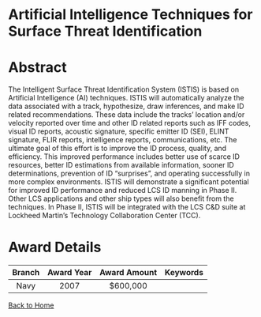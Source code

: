
Artificial Intelligence Techniques for Surface Threat Identification
====================================================================

# Abstract


The Intelligent Surface Threat Identification System (ISTIS) is based on Artificial Intelligence (AI) techniques.  ISTIS will automatically analyze the data associated with a track, hypothesize, draw inferences, and make ID related recommendations.  These data include the tracks’ location and/or velocity reported over time and other ID related reports such as IFF codes, visual ID reports, acoustic signature, specific emitter ID (SEI), ELINT signature, FLIR reports, intelligence reports, communications, etc. The ultimate goal of this effort is to improve the ID process, quality, and efficiency.  This improved performance includes better use of scarce ID resources, better ID estimations from available information, sooner ID determinations, prevention of ID “surprises”, and operating successfully in more complex environments.  ISTIS will demonstrate a significant potential for improved ID performance and reduced LCS ID manning in Phase II.  Other LCS applications and other ship types will also benefit from the techniques.  In Phase II, ISTIS will be integrated with the LCS C&D suite at Lockheed Martin’s Technology Collaboration Center (TCC).  

# Award Details

|Branch|Award Year|Award Amount|Keywords|
| :---: | :---: | :---: | :---: |
|Navy|2007|$600,000||
  
  


[Back to Home](https://github.com/chrischow/dod_sbir_awards/Reports/DJ/#1864)